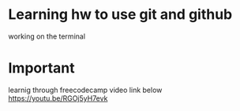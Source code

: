 # Learning hw to use git and github

working on the terminal

# Important
learnig through freecodecamp video
link below
https://youtu.be/RGOj5yH7evk